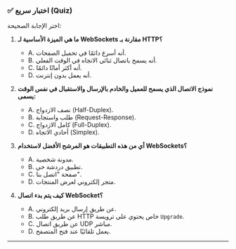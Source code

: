 ### ✅ اختبار سريع (Quiz)
اختر الإجابة الصحيحة:

1.  **ما هي الميزة الأساسية لـ WebSockets مقارنة بـ HTTP؟**
    * A. أنه أسرع دائمًا في تحميل الصفحات.
    * B. أنه يسمح باتصال ثنائي الاتجاه في الوقت الفعلي.
    * C. أنه أكثر أمانًا دائمًا.
    * D. أنه يعمل بدون إنترنت.

2.  **نموذج الاتصال الذي يسمح للعميل والخادم بالإرسال والاستقبال في نفس الوقت يسمى:**
    * A. نصف الازدواج (Half-Duplex).
    * B. طلب واستجابة (Request-Response).
    * C. كامل الازدواج (Full-Duplex).
    * D. أحادي الاتجاه (Simplex).

3.  **أي من هذه التطبيقات هو المرشح الأفضل لاستخدام WebSockets؟**
    * A. مدونة شخصية.
    * B. تطبيق دردشة حي.
    * C. صفحة "اتصل بنا".
    * D. متجر إلكتروني لعرض المنتجات.

4.  **كيف يتم بدء اتصال WebSocket؟**
    * A. عن طريق إرسال بريد إلكتروني.
    * B. عن طريق طلب HTTP خاص يحتوي على ترويسة `Upgrade`.
    * C. عن طريق اتصال UDP مباشر.
    * D. يعمل تلقائيًا عند فتح المتصفح.

---